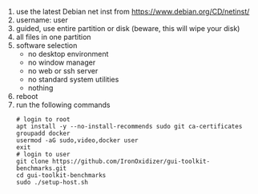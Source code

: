 1. use the latest Debian net inst from https://www.debian.org/CD/netinst/
1. username: user
1. guided, use entire partition or disk (beware, this will wipe your disk)
1. all files in one partition
1. software selection
    - no desktop environment
    - no window manager
    - no web or ssh server
    - no standard system utilities
    - nothing
1. reboot
1. run the following commands
    ```
    # login to root
    apt install -y --no-install-recommends sudo git ca-certificates 
	groupadd docker
    usermod -aG sudo,video,docker user
    exit
	# login to user
    git clone https://github.com/IronOxidizer/gui-toolkit-benchmarks.git
    cd gui-toolkit-benchmarks
    sudo ./setup-host.sh
    ```
